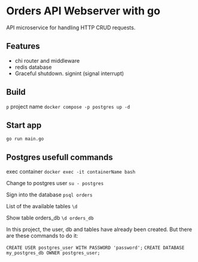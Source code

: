 # Orders API Webserver with go

API microservice for handling HTTP CRUD requests.

## Features

- chi router and middleware
- redis database
- Graceful shutdown. signint (signal interrupt)

## Build

`p` project name
`docker compose -p postgres up -d`

## Start app

`go run main.go`

## Postgres usefull commands

exec container
`docker exec -it containerName bash`

Change to postgres user
`su - postgres`

Sign into the database
`psql orders`

List of the available tables
`\d`

Show table orders_db
`\d orders_db`

In this project, the user, db and tables have already been created. But there are these commands to do it:

`CREATE USER postgres_user WITH PASSWORD 'password';`
`CREATE DATABASE my_postgres_db OWNER postgres_user;`
